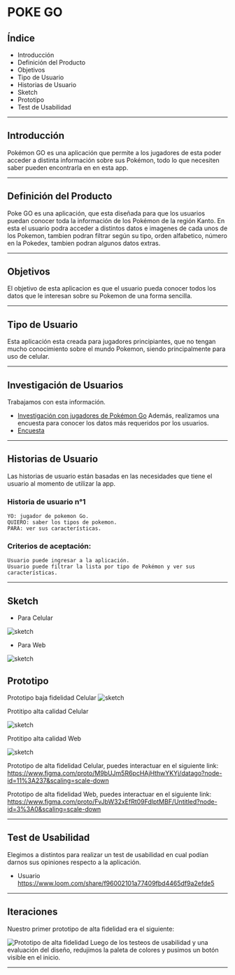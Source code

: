 # POKE GO

## Índice
 * Introducción
 * Definición del Producto
 * Objetivos
 * Tipo de Usuario
 * Historias de Usuario
 * Sketch
 * Prototipo
 * Test de Usabilidad
 

***

## Introducción

Pokémon GO es una aplicación que permite a los jugadores de esta poder acceder a distinta información sobre sus Pokémon, todo lo que necesiten saber pueden encontrarla en en esta app. 

***

## Definición del Producto

Poke GO es una aplicación, que esta diseñada para que los usuarios puedan conocer toda la información de los Pokémon de la región Kanto. En esta el usuario podra acceder a distintos datos e imagenes de cada unos de los Pokemon, tambien podran filtrar según su tipo, orden alfabetico, número en la Pokedex, tambien podran algunos datos extras. 

***

## Objetivos 

El objetivo de esta aplicacion es que el usuario pueda conocer todos los datos que le interesan sobre su Pokemon de una forma sencilla.

***

## Tipo de Usuario

Esta aplicación esta creada para jugadores principiantes, que no tengan mucho conocimiento sobre el mundo Pokemon, siendo principalmente para uso de celular. 

***

## Investigación de Usuarios

Trabajamos con esta información.
  * [Investigación con jugadores de Pokémon Go](/src/data/pokemon/README.md)
Además, realizamos una encuesta para conocer los datos más requeridos por los usuarios.
 * [Encuesta](https://docs.google.com/forms/d/1A7PbRXvtuqibHezhHK4Vnfy-BH_RQx6fwVYxbT7zYq8/edit#response=ACYDBNhKXB2C3jObFocfhslCVidxrFNnmNz_dOyJWbBS)

*** 

## Historias de Usuario

Las historias de usuario están basadas en las necesidades que tiene el usuario al momento de utilizar la app. 


### Historia de usuario n°1

    YO: jugador de pokemon Go.
    QUIERO: saber los tipos de pokemon.
    PARA: ver sus características.


  ### Criterios de aceptación:

    Usuario puede ingresar a la aplicación.
    Usuario puede filtrar la lista por tipo de Pokémon y ver sus características.
   

*** 
## Sketch 

* Para Celular

 ![ sketch](/src/img/celu.jpg)

* Para Web 

![ sketch](/src/img/web.jpg)


## Prototipo

Prototipo baja fidelidad Celular 
![ sketch](/src/img/ProtBC.PNG)

Protitipo alta calidad Celular

![ sketch](/src/img/ProtAC.PNG)

Protitipo alta calidad Web

![ sketch](/src/img/ProtACWeb.PNG)



Prototipo de alta fidelidad Celular, puedes interactuar en el siguiente link: 
https://www.figma.com/proto/M9bUJm5R6pcHAjHthwYKYj/datago?node-id=11%3A237&scaling=scale-down

Prototipo de alta fidelidad Web, puedes interactuar en el siguiente link: 
https://www.figma.com/proto/FvJbW32xEfRt09FdlptMBF/Untitled?node-id=3%3A0&scaling=scale-down


***

## Test de Usabilidad
 
Elegimos a distintos para realizar un test de usabilidad en cual podían darnos sus opiniones respecto a la aplicación. 

* Usuario  
https://www.loom.com/share/f96002101a77409fbd4465df9a2efde5


***

## Iteraciones
Nuestro primer prototipo de alta fidelidad era el siguiente:

![ Prototipo de alta fidelidad](/src/img/prototipoAFversion1.png)
Luego de los testeos de usabilidad y una evaluación del diseño, redujimos la paleta de colores y pusimos un botón visible en el inicio.

***